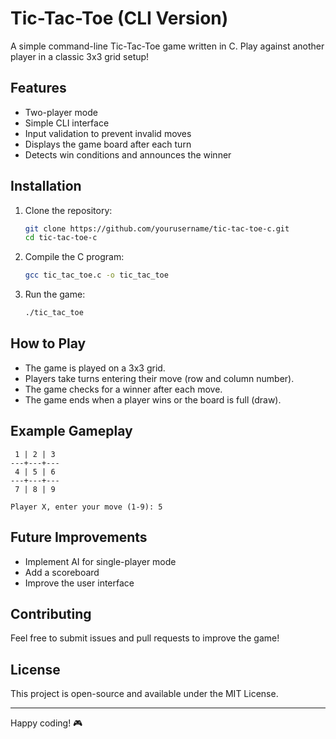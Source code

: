 # Tic-Tac-Toe (CLI Version)

A simple command-line Tic-Tac-Toe game written in C. Play against another player in a classic 3x3 grid setup!

## Features
- Two-player mode
- Simple CLI interface
- Input validation to prevent invalid moves
- Displays the game board after each turn
- Detects win conditions and announces the winner

## Installation

1. Clone the repository:
   ```sh
   git clone https://github.com/yourusername/tic-tac-toe-c.git
   cd tic-tac-toe-c
   ```
2. Compile the C program:
   ```sh
   gcc tic_tac_toe.c -o tic_tac_toe
   ```
3. Run the game:
   ```sh
   ./tic_tac_toe
   ```

## How to Play
- The game is played on a 3x3 grid.
- Players take turns entering their move (row and column number).
- The game checks for a winner after each move.
- The game ends when a player wins or the board is full (draw).

## Example Gameplay
```
 1 | 2 | 3 
---+---+---
 4 | 5 | 6 
---+---+---
 7 | 8 | 9 

Player X, enter your move (1-9): 5
```

## Future Improvements
- Implement AI for single-player mode
- Add a scoreboard
- Improve the user interface

## Contributing
Feel free to submit issues and pull requests to improve the game!

## License
This project is open-source and available under the MIT License.

---
Happy coding! 🎮


